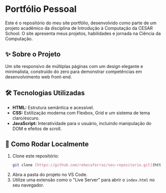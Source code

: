 # Portfólio Pessoal

Este é o repositório do meu site portfólio, desenvolvido como parte de um projeto acadêmico da disciplina de Introdução à Computação da CESAR School. O site apresenta meus projetos, habilidades e jornada na Ciência da Computação.

## ✨ Sobre o Projeto

Um site responsivo de múltiplas páginas com um design elegante e minimalista, construído do zero para demonstrar competências em desenvolvimento web front-end.

## 🛠️ Tecnologias Utilizadas

- **HTML:** Estrutura semântica e acessível.
- **CSS:** Estilização moderna com Flexbox, Grid e um sistema de tema claro/escuro.
- **JavaScript:** Interatividade para o usuário, incluindo manipulação do DOM e efeitos de scroll.

## 🚀 Como Rodar Localmente

1. Clone este repositório:
   ```bash
   git clone [https://github.com/rebecaferraz/seu-repositorio.git](https://github.com/rebecaferraz/seu-repositorio.git)
   ```
2. Abra a pasta do projeto no VS Code.
3. Utilize uma extensão como o "Live Server" para abrir o `index.html` no seu navegador.
